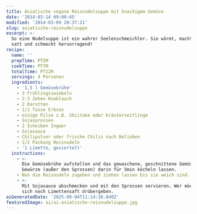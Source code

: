 ```yaml
---
title: Asiatische vegane Reisnudelsuppe mit knackigem Gemüse
date: '2014-03-14 09:00:45'
modified: '2014-03-09 20:37:21'
slug: asiatische-reisnudelsuppe
excerpt: >-
  So eine Nudelsuppe ist ein wahrer Seelenschmeichler. Sie wärmt, macht angenehm
  satt und schmeckt hervorragend!
recipe:
  name: ''
  prepTime: PT5M
  cookTime: PT7M
  totalTime: PT12M
  servings: 4 Personen
  ingredients:
    - '1,5 l Gemüsebrühe'
    - 3 Frühlingszwiebeln
    - 2-3 Zehen Knoblauch
    - 2 Karotten
    - 1/2 Tasse Erbsen
    - einige Pilze z.B. Shiitake oder Kräuterseitlinge
    - Sojasprossen
    - 2 Scheiben Ingwer
    - Sojasauce
    - Chilipulver oder frische Chilis nach Belieben
    - 1/2 Packung Reisnudeln
    - '1 Limette, geviertelt'
  instructions:
    - >-
      Die Gemüsebrühe aufstellen und das gewaschene, geschnittene Gemüse und die
      Gewürze (außer den Sprossen) darin für 5min köcheln lassen.
    - Nun die Reisnudeln zugeben und ziehen lassen bis sie weich sind.
    - >-
      Mit Sojasauce abschmecken und mit den Sprossen servieren. Wer möchte kann
      sich noch Limettensaft drübergeben.
aiGeneratedDate: '2025-09-04T11:14:36.840Z'
featuredImage: ai/ai-asiatische-reisnudelsuppe.jpg
---
```


[<!-- Image removed (no copyright): asiatische-reisnudelsuppe.jpg -->](https://www.veganblatt.com/i/asiatische-reisnudelsuppe.jpg)
